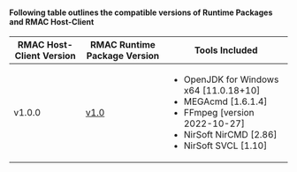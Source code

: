 #### Following table outlines the compatible versions of Runtime Packages and RMAC Host-Client

| RMAC Host-Client Version | RMAC Runtime Package Version                                                          | Tools Included                                                                                                                                                                 |
| ------------------------ | ------------------------------------------------------------------------------------- | ------------------------------------------------------------------------------------------------------------------------------------------------------------------------------ |
| v1.0.0                   | [v1.0](https://dl.dropboxusercontent.com/s/oekklz5gw3uwc09/rmac-runtime-1.0.zip?dl=0) | <ul><li>OpenJDK for Windows x64 [11.0.18+10]</li><li>MEGAcmd [1.6.1.4]</li><li>FFmpeg [version 2022-10-27]</li><li>NirSoft NirCMD [2.86]</li><li>NirSoft SVCL [1.10]</li></ul> |

